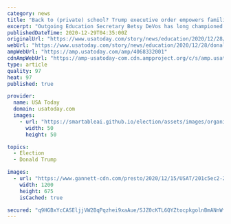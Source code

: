 ```yaml
---
category: news
title: "Back to (private) school? Trump executive order empowers families amid COVID-19 pandemic, Education Secretary Betsy DeVos says."
excerpt: "Outgoing Education Secretary Betsy DeVos has long championed school choice — the overarching term for options beyond traditional public schools."
publishedDateTime: 2020-12-29T04:35:00Z
originalUrl: "https://www.usatoday.com/story/news/education/2020/12/28/donald-trump-school-choice-executive-order-betsy-devos/4068332001/"
webUrl: "https://www.usatoday.com/story/news/education/2020/12/28/donald-trump-school-choice-executive-order-betsy-devos/4068332001/"
ampWebUrl: "https://amp.usatoday.com/amp/4068332001"
cdnAmpWebUrl: "https://amp-usatoday-com.cdn.ampproject.org/c/s/amp.usatoday.com/amp/4068332001"
type: article
quality: 97
heat: 97
published: true

provider:
  name: USA Today
  domain: usatoday.com
  images:
    - url: "https://smartableai.github.io/election/assets/images/organizations/usatoday.com-50x50.jpg"
      width: 50
      height: 50

topics:
  - Election
  - Donald Trump

images:
  - url: "https://www.gannett-cdn.com/presto/2020/12/15/USAT/201c5ec2-2f0b-40df-9cb8-9cacd9f82859-XXX_IMG_AP_TRUMP_A_USA_DC_1_1_4BNLNPAL.JPG?auto=webp&crop=5471,3077,x0,y278&format=pjpg&width=1200"
    width: 1200
    height: 675
    isCached: true

secured: "q9HGBxYcCASEljjVW2BqPqzhei9xaAue/SJZ0cKTL6QYZtocpkgolnBmANnWfGIpemens+D/OR1OfkqUNz2qg7vITyZWp7162KrrknMMBE/DZ/k3hutiv2MHEw58gEwcmna1+5o3njtCzDSQNtp/+ZChiKjwYcu5zoG4SpDULgaUQHsFjScTzQyYu5ezcdSog1EI94yUrYAGL4+poB84Im4lLgzVIUJiGtsxYvC4ZlDVUqJIhWTse82+FsdMT3LRiKQdjj1+U2mVhn6laneMldXaL8b1oyDN6crTwFGcNr3wh3F8wQVVGpixnrlUl7iny9hdzdKia2W5O+3GEEA3SNE/FJNdthC9KVbObbOFRqw=;mDcz3ShWg9oPKBnxJCvxUA=="
---
```


